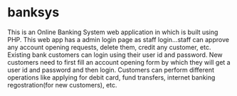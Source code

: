 # banksys
This is an Online Banking System web application in which is built using PHP.
This web app has a admin login page as staff login...staff can approve any account opening requests, delete them, credit any customer, etc.
Existing bank customers can login using their user id and password.
New customers need to first fill an account opening form by which they will get a user id and password and then login.
Customers can perform different operations like applying for debit card, fund transfers, internet banking regostration(for new customers), etc.


